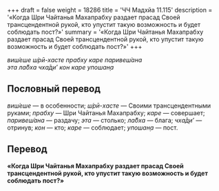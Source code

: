 +++
draft = false
weight = 18286
title = 'ЧЧ Мадхйа 11.115'
description = '«Когда Шри Чайтанья Махапрабху раздает прасад Своей трансцендентной рукой, кто упустит такую возможность и будет соблюдать пост?»'
summary = '«Когда Шри Чайтанья Махапрабху раздает прасад Своей трансцендентной рукой, кто упустит такую возможность и будет соблюдать пост?»'
+++

_виш́еше ш́рӣ-хасте прабху каре паривеш́ана  
эта ла̄бха чха̄д̣и’ кон каре упошан̣а_

## Пословный перевод

_виш́еше_ — в особенности; _ш́рӣ_\-_хасте_ — Своими трансцендентными руками; _прабху_ — Шри Чайтанья Махапрабху; _каре_ — совершает; _паривеш́ана_ — раздачу; _эта_ — столько; _ла̄бха_ — блага; _чха̄д̣и’_ — отринув; _кон_ — кто; _каре_ — соблюдает; _упошан̣а_ — пост.

## Перевод

**«Когда Шри Чайтанья Махапрабху раздает прасад Своей трансцендентной рукой, кто упустит такую возможность и будет соблюдать пост?»**

